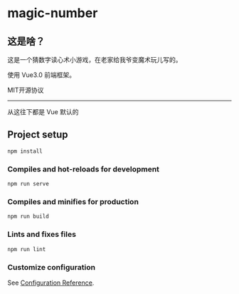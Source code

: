 # magic-number

## 这是啥？
这是一个猜数字读心术小游戏，在老家给我爷变魔术玩儿写的。

使用 Vue3.0 前端框架。

MIT开源协议

------
从这往下都是 Vue 默认的   

## Project setup
```
npm install
```

### Compiles and hot-reloads for development
```
npm run serve
```

### Compiles and minifies for production
```
npm run build
```

### Lints and fixes files
```
npm run lint
```

### Customize configuration
See [Configuration Reference](https://cli.vuejs.org/config/).
